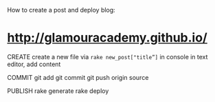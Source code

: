 How to create a post and deploy blog:

http://glamouracademy.github.io/
=========================

CREATE
create a new file via `rake new_post["title”]` in console
in text editor, add content

COMMIT 
git add
git commit
git push origin source

PUBLISH
rake generate
rake deploy
